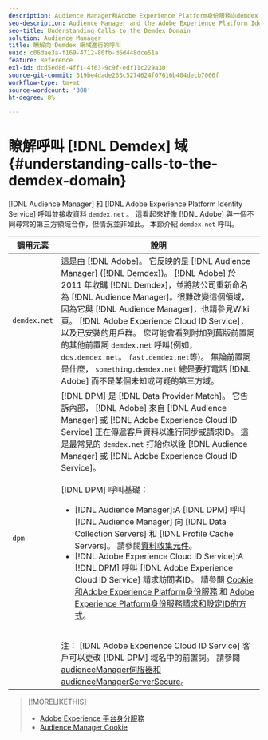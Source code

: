 ```yaml
---
description: Audience Manager和Adobe Experience Platform身份服務向demdex.net域進行呼叫並從其接收資料。 這看起來似乎Adobe在與一個不尋常的第三方領域合作，但事實並非如此。 本節介紹demdex.net調用中的元素。
seo-description: Audience Manager and the Adobe Experience Platform Identity Service make calls to and receive data from the demdex.net domain. This may seem like Adobe is working with an unusual third-party domain, but this is not the case. This section describes the elements in a demdex.net call.
seo-title: Understanding Calls to the Demdex Domain
solution: Audience Manager
title: 瞭解向 Demdex 網域進行的呼叫
uuid: c06dae3a-f169-4712-80fb-d6d448dce51a
feature: Reference
exl-id: dcd5ed86-4ff1-4f63-9c9f-edf11c229a30
source-git-commit: 319be4dade263c5274624f07616b404decb7066f
workflow-type: tm+mt
source-wordcount: '308'
ht-degree: 8%

---
```


# 瞭解呼叫 [!DNL Demdex] 域 {#understanding-calls-to-the-demdex-domain}

[!DNL Audience Manager] 和 [!DNL Adobe Experience Platform Identity Service] 呼叫並接收資料 `demdex.net` 。 這看起來好像 [!DNL Adobe] 與一個不同尋常的第三方領域合作，但情況並非如此。 本節介紹 `demdex.net` 呼叫。

| 調用元素 | 說明 |
|---|---|
| `demdex.net` | 這是由 [!DNL Adobe]。 它反映的是 [!DNL Audience Manager] ([!DNL Demdex])。 [!DNL Adobe] 於 2011 年收購 [!DNL Demdex]，並將該公司重新命名為 [!DNL Audience Manager]。很難改變這個領域，因為它與 [!DNL Audience Manager]，也請參見Wiki頁。 [!DNL Adobe Experience Cloud ID Service]，以及已安裝的用戶群。 您可能會看到附加到舊版前置詞的其他前置詞 `demdex.net` 呼叫(例如， `dcs.demdex.net`。 `fast.demdex.net`等)。 無論前置詞是什麼， `something.demdex.net` 總是要打電話 [!DNL Adobe] 而不是某個未知或可疑的第三方域。 |
| `dpm` | [!DNL DPM] 是 [!DNL Data Provider Match]。 它告訴內部， [!DNL Adobe] 來自 [!DNL Audience Manager] 或 [!DNL Adobe Experience Cloud ID Service] 正在傳遞客戶資料以進行同步或請求ID。 這是最常見的 `demdex.net` 打給你以後 [!DNL Audience Manager] 或 [!DNL Adobe Experience Cloud ID Service]。 <br><br>[!DNL DPM] 呼叫基礎： <ul><li>[!DNL Audience Manager]:A [!DNL DPM] 呼叫 [!DNL Audience Manager] 向 [!DNL Data Collection Servers] 和 [!DNL Profile Cache Servers]。 請參閱[資料收集元件](../reference/system-components/components-data-collection.md)。</li><li>[!DNL Adobe Experience Cloud ID Service]:A [!DNL DPM] 呼叫 [!DNL Adobe Experience Cloud ID Service] 請求訪問者ID。 請參閱 [Cookie和Adobe Experience Platform身份服務](https://experienceleague.adobe.com/docs/id-service/using/intro/cookies.html) 和 [Adobe Experience Platform身份服務請求和設定ID的方式](https://experienceleague.adobe.com/docs/id-service/using/intro/id-request.html)。</li></ul><br>注： [!DNL Adobe Experience Cloud ID Service] 客戶可以更改 [!DNL DPM] 域名中的前置詞。 請參閱 [audienceManager伺服器和audienceManagerServerSecure](https://experienceleague.adobe.com/docs/id-service/using/id-service-api/configurations/subdomain-config.html)。 |

>[!MORELIKETHIS]
>
>* [Adobe Experience 平台身分服務](https://experienceleague.adobe.com/docs/id-service/using/home.html)
>* [Audience Manager Cookie](https://experienceleague.adobe.com/docs/core-services/interface/ec-cookies/cookies-am.html)

